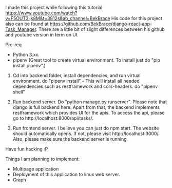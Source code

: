 I made this project while following this tutorial https://www.youtube.com/watch?v=F5OUT3ijk8M&t=3812s&ab_channel=BekBrace
His code for this project also can be found at https://github.com/BekBrace/django-react-app-Task_Manager. There are a little bit of slight differences between his github and youtube version in term on UI.

Pre-req 
- Python 3.xx.
- pipenv (Great tool to create virtual environment. To install just do "pip install pipenv".)

1. Cd into backend folder, install dependencies, and run virtual environment.
do "pipenv install" - This will install all needed dependencies such as restframework and cors-headers.
do "pipenv shell"

4. Run backend server.
Do "python manage.py runserver". Please note that django is full backend here. Apart from that, the backend implements restframework which provides UI for the apis. To access the api, please go to http://localhost:8000/api/tasks/.

5. Run frontend server.
I believe you can just do npm start. The website should automatically opens. If not, please visit http://localhost:3000/. Also, please make sure the backend server is running. 

Have fun hacking :P

Things I am planning to implement:
- Multipage application
- Deployment of this application to linux web server.
- Graph